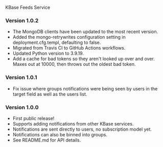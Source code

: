 KBase Feeds Service

### Version 1.0.2
* The MongoDB clients have been updated to the most recent version.
* Added the mongo-retrywrites configuration setting in deployment.cfg.templ, defaulting to false.
* Migrated from Travis CI to GitHub Actions workflows.
* Updated Python version to 3.9.19.
* Add a cache for bad tokens so they aren't looked up over and over. Maxes out at 10000, then throws out the oldest bad token.

### Version 1.0.1
- Fix issue where groups notifications were being seen by users in the target field as well as the users list.

### Version 1.0.0
- First public release!
- Supports adding notifications from other KBase services.
- Notifications are sent directly to users, no subscription model yet.
- Notifications can also be binned into groups.
- See README.md for API details.
